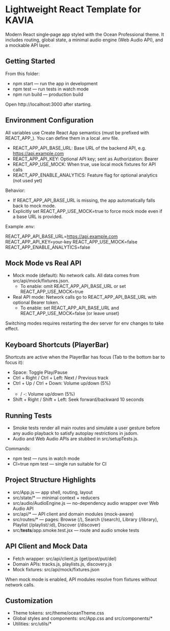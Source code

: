 # Lightweight React Template for KAVIA

Modern React single‑page app styled with the Ocean Professional theme. It includes routing, global state, a minimal audio engine (Web Audio API), and a mockable API layer.

## Getting Started

From this folder:

- npm start — run the app in development
- npm test — run tests in watch mode
- npm run build — production build

Open http://localhost:3000 after starting.

## Environment Configuration

All variables use Create React App semantics (must be prefixed with REACT_APP_). You can define them in a local .env file.

- REACT_APP_API_BASE_URL: Base URL of the backend API, e.g. https://api.example.com
- REACT_APP_API_KEY: Optional API key; sent as Authorization: Bearer <key>
- REACT_APP_USE_MOCK: When true, use local mock fixtures for API calls
- REACT_APP_ENABLE_ANALYTICS: Feature flag for optional analytics (not used yet)

Behavior:
- If REACT_APP_API_BASE_URL is missing, the app automatically falls back to mock mode.
- Explicitly set REACT_APP_USE_MOCK=true to force mock mode even if a base URL is provided.

Example .env:

REACT_APP_API_BASE_URL=https://api.example.com
REACT_APP_API_KEY=your-key
REACT_APP_USE_MOCK=false
REACT_APP_ENABLE_ANALYTICS=false

## Mock Mode vs Real API

- Mock mode (default): No network calls. All data comes from src/api/mock/fixtures.json.
  - To enable: omit REACT_APP_API_BASE_URL or set REACT_APP_USE_MOCK=true
- Real API mode: Network calls go to REACT_APP_API_BASE_URL with optional Bearer token.
  - To enable: set REACT_APP_API_BASE_URL and REACT_APP_USE_MOCK=false (or leave unset)

Switching modes requires restarting the dev server for env changes to take effect.

## Keyboard Shortcuts (PlayerBar)

Shortcuts are active when the PlayerBar has focus (Tab to the bottom bar to focus it):

- Space: Toggle Play/Pause
- Ctrl + Right / Ctrl + Left: Next / Previous track
- Ctrl + Up / Ctrl + Down: Volume up/down (5%)
- + / -: Volume up/down (5%)
- Shift + Right / Shift + Left: Seek forward/backward 10 seconds

## Running Tests

- Smoke tests render all main routes and simulate a user gesture before any audio playback to satisfy autoplay restrictions in jsdom.
- Audio and Web Audio APIs are stubbed in src/setupTests.js.

Commands:

- npm test — runs in watch mode
- CI=true npm test — single run suitable for CI

## Project Structure Highlights

- src/App.js — app shell, routing, layout
- src/state/* — minimal context + reducers
- src/audio/AudioEngine.js — no-dependency audio wrapper over Web Audio API
- src/api/* — API client and domain modules (mock-aware)
- src/routes/* — pages: Browse (/), Search (/search), Library (/library), Playlist (/playlist/:id), Discover (/discover)
- src/__tests__/app.smoke.test.jsx — route and audio smoke tests

## API Client and Mock Data

- Fetch wrapper: src/api/client.js (get/post/put/del)
- Domain APIs: tracks.js, playlists.js, discovery.js
- Mock fixtures: src/api/mock/fixtures.json

When mock mode is enabled, API modules resolve from fixtures without network calls.

## Customization

- Theme tokens: src/theme/oceanTheme.css
- Global styles and components: src/App.css and src/components/*
- Utilities: src/utils/*

